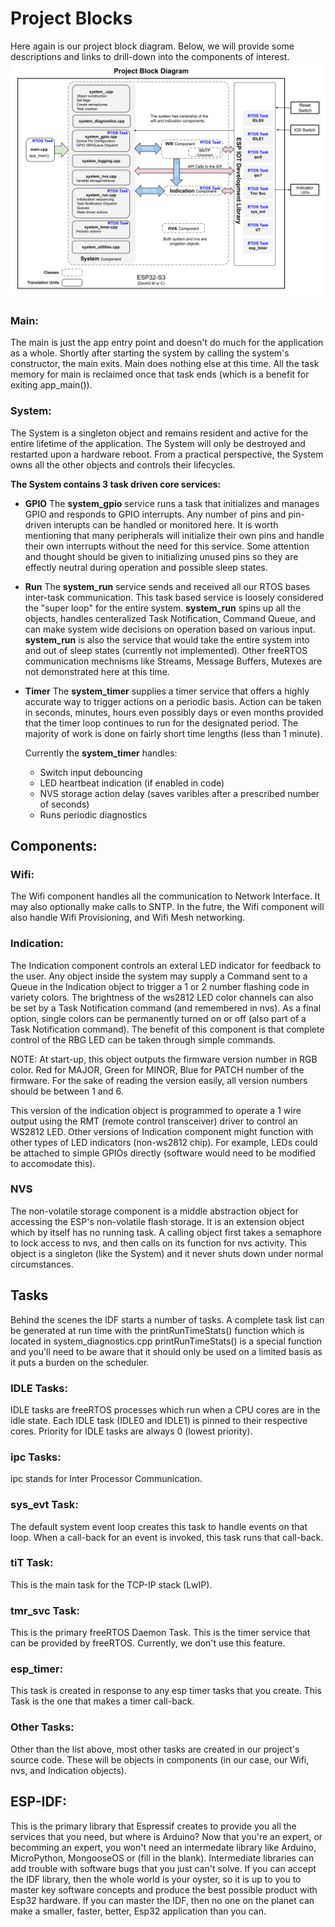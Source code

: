 # Project Blocks
Here again is our project block diagram.  Below, we will provide some descriptions and links to drill-down into the components of interest.
![system_block](./drawings/project_block.svg)
### Main:
The main is just the app entry point and doesn't do much for the application as a whole.  Shortly after starting the system by calling the system's constructor, the main exits.  Main does nothing else at this time.   All the task memory for main is reclaimed once that task ends (which is a benefit for exiting app_main()).

### System:
The System is a singleton object and remains resident and active for the entire lifetime of the application.  The System will only be destroyed and restarted upon a hardware reboot.  From a practical perspective, the System owns all the other objects and controls their lifecycles.

**The System contains 3 task driven core services:**
* **GPIO**
The **system_gpio** service runs a task that initializes and manages GPIO and responds to GPIO interrupts.  Any number of pins and pin-driven interupts can be handled or monitored here.  It is worth mentioning that many peripherals will initialize their own pins and handle their own interrupts without the need for this service.  Some attention and thought should be given to initializing unused pins so they are effectly neutral during operation and possible sleep states. 

* **Run**
The **system_run** service sends and received all our RTOS bases inter-task communication.  This task based service is loosely considered the "super loop" for the entire system.  **system_run** spins up all the objects, handles centeralized Task Notification, Command Queue, and can make system wide decisions on operation based on various input.  **system_run** is also the service that would take the entire system into and out of sleep states (currently not implemented).  Other freeRTOS communication mechnisms like Streams, Message Buffers, Mutexes are not demonstrated here at this time.

* **Timer**
The **system_timer** supplies a timer service that offers a highly accurate way to trigger actions on a periodic basis.  Action can be taken in seconds, minutes, hours even possibly days or even months provided that the timer loop continues to run for the designated period.  The majority of work is done on fairly short time lengths (less than 1 minute).

    Currently the **system_timer** handles:
    - Switch input debouncing
    - LED heartbeat indication (if enabled in code)
    - NVS storage action delay (saves varibles after a prescribed number of seconds)
    - Runs periodic diagnostics

## Components:

### Wifi:
The Wifi component handles all the communication to Network Interface.  It may also optionally make calls to SNTP.  In the futre, the Wifi component will also handle Wifi Provisioning, and Wifi Mesh networking.

### Indication:
The Indication component controls an exteral LED indicator for feedback to the user.  Any object inside the system may supply a Command sent to a Queue in the Indication object to trigger a 1 or 2 number flashing code in variety colors.  The brightness of the ws2812 LED color channels can also be set by a Task Notification command (and remembered in nvs).   As a final option, single colors can be permanently turned on or off (also part of a Task Notification command).  The benefit of this component is that complete control of the RBG LED can be taken through simple commands. 

NOTE: At start-up, this object outputs the firmware version number in RGB color.  Red for MAJOR, Green for MINOR, Blue for PATCH number of the firmware.  For the sake of reading the version easily, all version numbers should be between 1 and 6.

This version of the indication object is programmed to operate a 1 wire output using the RMT (remote control transceiver) driver to control an WS2812 LED.   Other versions of Indication component might function with other types of LED indicators (non-ws2812 chip).  For example, LEDs could be attached to simple GPIOs directly (software would need to be modified to accomodate this).

### NVS
The non-volatile storage component is a middle abstraction object for accessing the ESP's non-volatile flash storage.  It is an extension object which by itself has no running task.  A calling object first takes a semaphore to lock access to nvs, and then calls on its function for nvs activity.   This object is a singleton (like the System) and it never shuts down under normal circumstances.

## Tasks
Behind the scenes the IDF starts a number of tasks.  A complete task list can be generated at run time with the printRunTimeStats() function which is located in system_diagnostics.cpp   printRunTimeStats() is a special function and you'll need to be aware that it should only be used on a limited basis as it puts a burden on the scheduler.

### IDLE Tasks:
IDLE tasks are freeRTOS processes which run when a CPU cores are in the idle state.   Each IDLE task (IDLE0 and IDLE1) is pinned to their respective cores.  Priority for IDLE tasks are always 0 (lowest priority).

### ipc Tasks:
ipc stands for Inter Processor Communication.

### sys_evt Task:
The default system event loop creates this task to handle events on that loop.  When a call-back for an event is invoked, this task runs that call-back.

### tiT Task:
This is the main task for the TCP-IP stack (LwIP).

### tmr_svc Task:
This is the primary freeRTOS Daemon Task.  This is the timer service that can be provided by freeRTOS.  Currently, we don't use this feature.

### esp_timer:
This task is created in response to any esp timer tasks that you create.  This Task is the one that makes a timer call-back.

### Other Tasks:
Other than the list above, most other tasks are created in our project's source code.  These will be objects in components (in our case, our Wifi, nvs, and Indication objects).

## ESP-IDF:
This is the primary library that Espressif creates to provide you all the services that you need, but where is Arduino?  Now that you're an expert, or becomming an expert, you won't need an intermedate library like Arduino, MicroPython, MongooseOS or (fill in the blank).  Intermediate libraries can add trouble with software bugs that you just can't solve.  If you can accept the IDF library, then the whole world is your oyster, so it is up to you to master key software concepts and produce the best possible product with Esp32 hardware.  If you can master the IDF, then no one on the planet can make a smaller, faster, better, Esp32 application than you can.